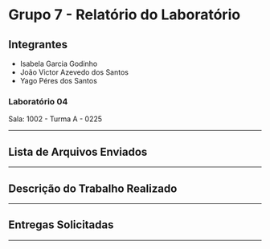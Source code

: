 # Grupo 7 - Relatório do Laboratório

## Integrantes

- Isabela Garcia Godinho
- João Victor Azevedo dos Santos
- Yago Péres dos Santos

### Laboratório 04

Sala: 1002 - Turma A - 0225

---

## Lista de Arquivos Enviados

---

## Descrição do Trabalho Realizado

---

## Entregas Solicitadas

---
